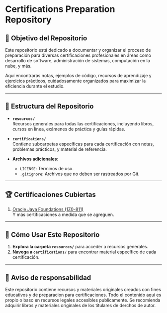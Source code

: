 # Certifications Preparation Repository

## 🎯 Objetivo del Repositorio
Este repositorio está dedicado a documentar y organizar el proceso de preparación para diversas certificaciones profesionales en áreas como desarrollo de software, administración de sistemas, computación en la nube, y más.

Aquí encontrarás notas, ejemplos de código, recursos de aprendizaje y ejercicios prácticos, cuidadosamente organizados para maximizar la eficiencia durante el estudio.

---

## 📂 Estructura del Repositorio

- **`resources/`**  
  Recursos generales para todas las certificaciones, incluyendo libros, cursos en línea, exámenes de práctica y guías rápidas.

- **`certifications/`**  
  Contiene subcarpetas específicas para cada certificación con notas, problemas prácticos, y material de referencia.

- **Archivos adicionales**:  
  - `LICENSE`: Términos de uso.  
  - `.gitignore`: Archivos que no deben ser rastreados por Git.

---

## 🏆 Certificaciones Cubiertas
1. [Oracle Java Foundations (1Z0-811)](https://education.oracle.com/cat%C3%A1logo-de-productos-ouexam-pexam_1z0-811/pexam_1Z0-811)  
   Y más certificaciones a medida que se agreguen.

---

## 🌟 Cómo Usar Este Repositorio
1. **Explora la carpeta `resources/`** para acceder a recursos generales.  
2. **Navega a `certifications/`** para encontrar material específico de cada certificación.

---

## 📝 Aviso de responsabilidad
Este repositorio contiene recursos y materiales originales creados con fines educativos y de preparacion para certificaciones. Todo el contenido aqui es propio o baso en recursos legales accesibles publicamente. Se recomienda adquirir libros y materiales originales de los titulares de derchos de autor.
